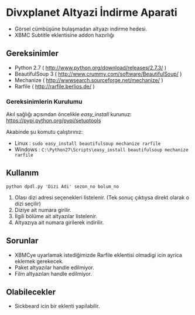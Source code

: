 # Divxplanet Altyazi İndirme Aparati

- Görsel cümbüşüne bulaşmadan altyazı indirme hedesi.
- XBMC Subtitle eklentisine addon hazırlığı

## Gereksinimler

* Python 2.7 ( http://www.python.org/download/releases/2.7.3/ )
* BeautifulSoup 3 ( http://www.crummy.com/software/BeautifulSoup/ )
* Mechanize ( http://wwwsearch.sourceforge.net/mechanize/ )
* Rarfile ( http://rarfile.berlios.de/ )

### Gereksinimlerin Kurulumu

Akıl sağlığı açısından öncelikle *easy_install* kurunuz:
https://pypi.python.org/pypi/setuptools

Akabinde şu komutu çalıştırınız:

* Linux : `sudo easy_install beautifulsoup mechanize rarfile`
* Windows : `C:\Python27\Scripts\easy_install beautifulsoup mechanize rarfile`

## Kullanım

`python dpdl.py 'Dizi Adi' sezon_no bolum_no`

1. Olası dizi adresi seçenekleri listelenir. (Tek sonuç çıktıysa direkt olarak o dizi seçilir)
2. Diziye ait numara girilir.
3. İlgili bölüme ait altyazılar listelenir.
4. Altyazıya ait numara girilerek indirilir.

## Sorunlar

* XBMCye uyarlamak istediğimizde Rarfile eklentisi olmadigi icin ayrica eklemek gerekecek.
* Paket altyazılar handle edilmiyor.
* Film altyazıları handle edilmiyor.

## Olabilecekler

* Sickbeard icin bir eklenti yapilabilir.
